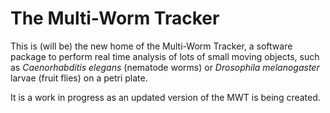 # The Multi-Worm Tracker

This is (will be) the new home of the Multi-Worm Tracker, a software package to perform real time analysis of lots of small moving objects, such as _Caenorhabditis elegans_ (nematode worms) or _Drosophila melanogaster_ larvae (fruit flies) on a petri plate.

It is a work in progress as an updated version of the MWT is being created.
